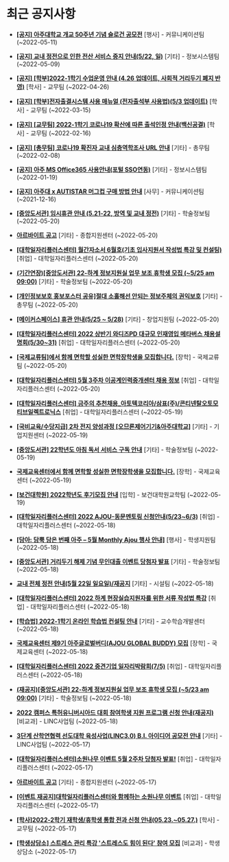 # 최근 공지사항

* **[[공지] 아주대학교 개교 50주년 기념 슬로건 공모전](http://ajou.ac.kr/kr/ajou/notice.do?mode=view&amp;articleNo=197550&amp;article.offset=0&amp;articleLimit=30)**
 [행사] - 커뮤니케이션팀 (~2022-05-11)

* **[[공지] 교내 정전으로 인한 전산 서비스 중지 안내(5/22, 일)](http://ajou.ac.kr/kr/ajou/notice.do?mode=view&amp;articleNo=197459&amp;article.offset=0&amp;articleLimit=30)**
 [기타] - 정보시스템팀 (~2022-05-09)

* **[[공지] [학부]2022-1학기 수업운영 안내 (4.26 업데이트, 사회적 거리두기 폐지 반영)](http://ajou.ac.kr/kr/ajou/notice.do?mode=view&amp;articleNo=196998&amp;article.offset=0&amp;articleLimit=30)**
 [학사] - 교무팀 (~2022-04-26)

* **[[공지] [학부]전자출결시스템 사용 매뉴얼 (전자출석부 사용법)(5/3 업데이트)](http://ajou.ac.kr/kr/ajou/notice.do?mode=view&amp;articleNo=192571&amp;article.offset=0&amp;articleLimit=30)**
 [학사] - 교무팀 (~2022-03-15)

* **[[공지] [교무팀] 2022-1학기 코로나19 확산에 따른 출석인정 안내(백신공결)](http://ajou.ac.kr/kr/ajou/notice.do?mode=view&amp;articleNo=180913&amp;article.offset=0&amp;articleLimit=30)**
 [학사] - 교무팀 (~2022-02-16)

* **[[공지] [총무팀] 코로나19 확진자 교내 심층역학조사 URL 안내](http://ajou.ac.kr/kr/ajou/notice.do?mode=view&amp;articleNo=180493&amp;article.offset=0&amp;articleLimit=30)**
 [기타] - 총무팀 (~2022-02-08)

* **[[공지] 아주 MS Office365 사용안내(포털 SSO연동)](http://ajou.ac.kr/kr/ajou/notice.do?mode=view&amp;articleNo=179802&amp;article.offset=0&amp;articleLimit=30)**
 [기타] - 정보시스템팀 (~2022-01-19)

* **[[공지] 아주대 x AUTISTAR 머그컵 구매 방법 안내](http://ajou.ac.kr/kr/ajou/notice.do?mode=view&amp;articleNo=147976&amp;article.offset=0&amp;articleLimit=30)**
 [사무] - 커뮤니케이션팀 (~2021-12-16)

* **[[중앙도서관] 임시휴관 안내 (5.21-22, 방역 및 교내 정전)](http://ajou.ac.kr/kr/ajou/notice.do?mode=view&amp;articleNo=198238&amp;article.offset=0&amp;articleLimit=30)**
 [기타] - 학술정보팀 (~2022-05-20)

* **[아르바이트 공고](http://ajou.ac.kr/kr/ajou/notice.do?mode=view&amp;articleNo=198226&amp;article.offset=0&amp;articleLimit=30)**
 [기타] - 종합지원센터 (~2022-05-20)

* **[[대학일자리플러스센터] 월간자소서 6월호(기초 입사지원서 작성법 특강 및 컨설팅)](http://ajou.ac.kr/kr/ajou/notice.do?mode=view&amp;articleNo=198225&amp;article.offset=0&amp;articleLimit=30)**
 [취업] - 대학일자리플러스센터 (~2022-05-20)

* **[(기간연장)[중앙도서관] 22-하계 정보지원실 업무 보조 휴학생 모집 (~5/25 am 09:00)](http://ajou.ac.kr/kr/ajou/notice.do?mode=view&amp;articleNo=198223&amp;article.offset=0&amp;articleLimit=30)**
 [기타] - 학술정보팀 (~2022-05-20)

* **[[개인정보보호 홍보포스터 공유]절대 소홀해선 안되는 정보주체의 권익보호](http://ajou.ac.kr/kr/ajou/notice.do?mode=view&amp;articleNo=198220&amp;article.offset=0&amp;articleLimit=30)**
 [기타] - 총무팀 (~2022-05-20)

* **[[메이커스페이스] 휴관 안내(5/25 ~ 5/28)](http://ajou.ac.kr/kr/ajou/notice.do?mode=view&amp;articleNo=198217&amp;article.offset=0&amp;articleLimit=30)**
 [기타] - 창업지원팀 (~2022-05-20)

* **[[대학일자리플러스센터] 2022 상반기 와디즈PD 대규모 인재영입 메타버스 채용설명회(5/30~31)](http://ajou.ac.kr/kr/ajou/notice.do?mode=view&amp;articleNo=198215&amp;article.offset=0&amp;articleLimit=30)**
 [취업] - 대학일자리플러스센터 (~2022-05-20)

* **[[국제교류팀]에서 함께 면학할 성실한 면학장학생을 모집합니다.](http://ajou.ac.kr/kr/ajou/notice.do?mode=view&amp;articleNo=198211&amp;article.offset=0&amp;articleLimit=30)**
 [장학] - 국제교류팀 (~2022-05-20)

* **[[대학일자리플러스센터] 5월 3주차 이공계인력중개센터 채용 정보](http://ajou.ac.kr/kr/ajou/notice.do?mode=view&amp;articleNo=198210&amp;article.offset=0&amp;articleLimit=30)**
 [취업] - 대학일자리플러스센터 (~2022-05-20)

* **[[대학일자리플러스센터] 금주의 추천채용_아토텍코리아/삼표(주)/콘티넨탈오토모티브일렉트로닉스](http://ajou.ac.kr/kr/ajou/notice.do?mode=view&amp;articleNo=198206&amp;article.offset=0&amp;articleLimit=30)**
 [취업] - 대학일자리플러스센터 (~2022-05-19)

* **[[국비교육/수당지급] 2차 전지 양성과정 [오므론제어기기&amp;아주대학교]](http://ajou.ac.kr/kr/ajou/notice.do?mode=view&amp;articleNo=198204&amp;article.offset=0&amp;articleLimit=30)**
 [기타] - 기업지원센터 (~2022-05-19)

* **[[중앙도서관] 22학년도 아침 독서 서비스 구독 안내](http://ajou.ac.kr/kr/ajou/notice.do?mode=view&amp;articleNo=198174&amp;article.offset=0&amp;articleLimit=30)**
 [기타] - 학술정보팀 (~2022-05-19)

* **[국제교육센터에서 함께 면학할 성실한 면학장학생을 모집합니다.](http://ajou.ac.kr/kr/ajou/notice.do?mode=view&amp;articleNo=198021&amp;article.offset=0&amp;articleLimit=30)**
 [장학] - 국제교육센터 (~2022-05-19)

* **[[보건대학원] 2022학년도 후기모집 안내](http://ajou.ac.kr/kr/ajou/notice.do?mode=view&amp;articleNo=197983&amp;article.offset=0&amp;articleLimit=30)**
 [입학] - 보건대학원교학팀 (~2022-05-19)

* **[[대학일자리플러스센터] 2022 AJOU-동문멘토링 신청안내(5/23~6/3)](http://ajou.ac.kr/kr/ajou/notice.do?mode=view&amp;articleNo=197978&amp;article.offset=0&amp;articleLimit=30)**
 [취업] - 대학일자리플러스센터 (~2022-05-18)

* **[[담아: 담뿍 담은 번째 아주 – 5월 Monthly Ajou 행사 안내]](http://ajou.ac.kr/kr/ajou/notice.do?mode=view&amp;articleNo=197977&amp;article.offset=0&amp;articleLimit=30)**
 [행사] - 학생지원팀 (~2022-05-18)

* **[[중앙도서관] 거리두기 해제 기념 무인대출 이벤트 당첨자 발표](http://ajou.ac.kr/kr/ajou/notice.do?mode=view&amp;articleNo=197969&amp;article.offset=0&amp;articleLimit=30)**
 [기타] - 학술정보팀 (~2022-05-18)

* **[교내 전체 정전 안내(5월 22일 일요일)/재공지](http://ajou.ac.kr/kr/ajou/notice.do?mode=view&amp;articleNo=197949&amp;article.offset=0&amp;articleLimit=30)**
 [기타] - 시설팀 (~2022-05-18)

* **[[대학일자리플러스센터] 2022 하계 현장실습지원자를 위한 서류 작성법 특강](http://ajou.ac.kr/kr/ajou/notice.do?mode=view&amp;articleNo=197947&amp;article.offset=0&amp;articleLimit=30)**
 [취업] - 대학일자리플러스센터 (~2022-05-18)

* **[[학습법] 2022-1학기 온라인 학습법 컨설팅 안내](http://ajou.ac.kr/kr/ajou/notice.do?mode=view&amp;articleNo=197944&amp;article.offset=0&amp;articleLimit=30)**
 [기타] - 교수학습개발센터 (~2022-05-18)

* **[국제교육센터 제9기 아주글로벌버디(AJOU GLOBAL BUDDY) 모집](http://ajou.ac.kr/kr/ajou/notice.do?mode=view&amp;articleNo=197934&amp;article.offset=0&amp;articleLimit=30)**
 [장학] - 국제교육센터 (~2022-05-18)

* **[[대학일자리플러스센터] 2022 중견기업 일자리박람회(7/5)](http://ajou.ac.kr/kr/ajou/notice.do?mode=view&amp;articleNo=197929&amp;article.offset=0&amp;articleLimit=30)**
 [취업] - 대학일자리플러스센터 (~2022-05-18)

* **[(재공지)[중앙도서관] 22-하계 정보지원실 업무 보조 휴학생 모집 (~5/23 am 09:00)](http://ajou.ac.kr/kr/ajou/notice.do?mode=view&amp;articleNo=197926&amp;article.offset=0&amp;articleLimit=30)**
 [기타] - 학술정보팀 (~2022-05-18)

* **[2022 캠퍼스 특허유니버시아드 대회 참여학생 지원 프로그램 신청 안내(재공지)](http://ajou.ac.kr/kr/ajou/notice.do?mode=view&amp;articleNo=197925&amp;article.offset=0&amp;articleLimit=30)**
 [비교과] - LINC사업팀 (~2022-05-18)

* **[3단계 산학연협력 선도대학 육성사업(LINC3.0) B.I. 아이디어 공모전 안내](http://ajou.ac.kr/kr/ajou/notice.do?mode=view&amp;articleNo=197918&amp;article.offset=0&amp;articleLimit=30)**
 [기타] - LINC사업팀 (~2022-05-17)

* **[[대학일자리플러스센터]소원나무 이벤트 5월 2주차 당첨자 발표!](http://ajou.ac.kr/kr/ajou/notice.do?mode=view&amp;articleNo=197748&amp;article.offset=0&amp;articleLimit=30)**
 [취업] - 대학일자리플러스센터 (~2022-05-17)

* **[아르바이트 공고](http://ajou.ac.kr/kr/ajou/notice.do?mode=view&amp;articleNo=197747&amp;article.offset=0&amp;articleLimit=30)**
 [기타] - 종합지원센터 (~2022-05-17)

* **[[이벤트 재공지]대학일자리플러스센터와 함께하는 소원나무 이벤트](http://ajou.ac.kr/kr/ajou/notice.do?mode=view&amp;articleNo=197746&amp;article.offset=0&amp;articleLimit=30)**
 [취업] - 대학일자리플러스센터 (~2022-05-17)

* **[[학사]2022-2학기 재학생/휴학생 통합 전과 신청 안내(05.23.~05.27.)](http://ajou.ac.kr/kr/ajou/notice.do?mode=view&amp;articleNo=197731&amp;article.offset=0&amp;articleLimit=30)**
 [학사] - 교무팀 (~2022-05-17)

* **[[학생상담소] 스트레스 관리 특강 &#x27;스트레스도 힘이 된다&#x27; 참여 모집](http://ajou.ac.kr/kr/ajou/notice.do?mode=view&amp;articleNo=197725&amp;article.offset=0&amp;articleLimit=30)**
 [비교과] - 학생상담소 (~2022-05-17)
